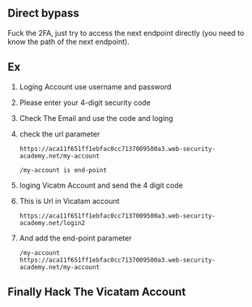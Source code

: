 ## Direct bypass
Fuck the 2FA, just try to access the next endpoint directly (you need to know the path of the next endpoint).


## Ex 
 
 1. Loging Account use username and password 
 2. Please enter your 4-digit security code 
 
  3. Check The Email and use the code and loging
  4. check the url parameter
  
         https://aca11f651ff1ebfac0cc7137009500a3.web-security-academy.net/my-account
        
         /my-account is end-point
 5. loging Vicatm Account and send the 4 digit code 

 6. This is Url in Vicatam account
 
        https://aca11f651ff1ebfac0cc7137009500a3.web-security-academy.net/login2
        
 7. And add the end-point parameter
 
        /my-account
        https://aca11f651ff1ebfac0cc7137009500a3.web-security-academy.net/my-account
 
 ## Finally Hack The Vicatam Account
